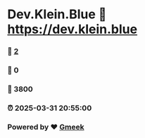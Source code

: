 # Dev.Klein.Blue :link: https://dev.klein.blue 
### :page_facing_up: [2](https://dev.klein.blue/tag.html) 
### :speech_balloon: 0 
### :hibiscus: 3800 
### :alarm_clock: 2025-03-31 20:55:00 
### Powered by :heart: [Gmeek](https://github.com/Meekdai/Gmeek)

